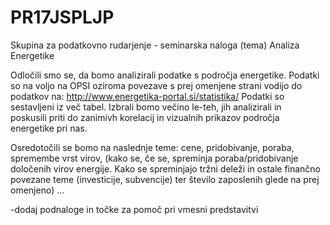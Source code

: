 # PR17JSPLJP
Skupina za podatkovno rudarjenje - seminarska naloga (tema) Analiza Energetike

Odločili smo se, da bomo analizirali podatke s področja energetike. Podatki   
so na voljo na OPSI oziroma povezave s prej omenjene strani vodijo do podatkov na: http://www.energetika-portal.si/statistika/ 
Podatki so sestavljeni iz več tabel. Izbrali bomo večino le-teh, jih analizirali in  
poskusili priti do zanimivh korelacij in vizualnih prikazov področja energetike pri nas.

Osredotočili se bomo na naslednje teme: cene, pridobivanje, poraba, spremembe vrst virov, (kako se, če se, spreminja poraba/pridobivanje določenih virov energije. Kako se spreminjajo tržni deleži in ostale finančno povezane teme (investicije, subvencije) ter število zaposlenih glede na prej omenjeno) ...


-dodaj podnaloge in točke za pomoč pri vmesni predstavitvi


